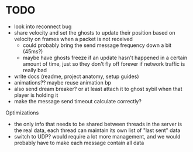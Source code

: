 # TODO

* look into reconnect bug
* share velocity and set the ghosts to update their position based on velocity on frames when a packet is not received
  * could probably bring the send message frequency down a bit (45ms?)
  * maybe have ghosts freeze if an update hasn't happened in a certain amount of time, just so they don't fly off forever if network traffic is really bad
* write docs (readme, project anatomy, setup guides)
* animations?? maybe reuse animation bp
* also send dream breaker? or at least attach it to ghost sybil when that player is holding it
* make the message send timeout calculate correctly?

Optimizations

* the only info that needs to be shared between threads in the server is the real data, each thread can maintain its own list of "last sent" data
* switch to UDP? would require a lot more management, and we would probably have to make each message contain all data
